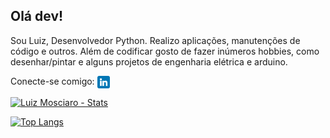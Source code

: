 
## Olá dev!
Sou Luiz, Desenvolvedor Python.
Realizo aplicações, manutenções de código e outros. Além de codificar gosto de fazer inúmeros hobbies, como desenhar/pintar e alguns projetos de engenharia elétrica e arduino.

Conecte-se comigo:
<a href="https://www.linkedin.com/in/luizmosciaro/" target="blank"><img align="center" src="https://github.com/LuizMosciaro/LuizMosciaro/blob/main/linkedin.png" height="20"></a>



[![Luiz Mosciaro - Stats](https://github-readme-stats.vercel.app/api?username=luizmosciaro&hide=stars,&count_private=true&theme=yeblu)](https://github.com/luizmosciaro/github-readme-stats)

[![Top Langs](https://github-readme-stats.vercel.app/api/top-langs/?username=luizmosciaro&layout=compact)](https://github.com/anuraghazra/github-readme-stats)
